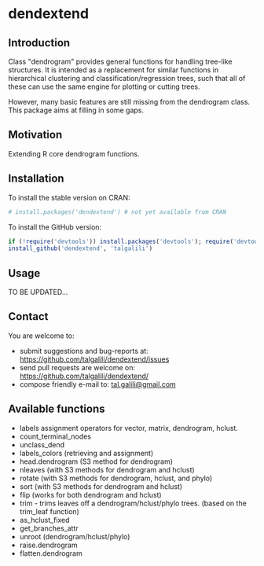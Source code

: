 # dendextend

## Introduction

Class "dendrogram" provides general functions for handling tree-like structures. It is intended as a replacement for similar functions in hierarchical clustering and classification/regression trees, such that all of these can use the same engine for plotting or cutting trees.

However, many basic features are still missing from the dendrogram class.  This package aims at filling in some gaps.


## Motivation

Extending R core dendrogram functions.

## Installation

To install the stable version on CRAN:

```r
# install.packages('dendextend') # not yet available from CRAN
```

To install the GitHub version:

```r
if (!require('devtools')) install.packages('devtools'); require('devtools')
install_github('dendextend', 'talgalili')
```

## Usage

TO BE UPDATED...

## Contact

You are welcome to:
* submit suggestions and bug-reports at: <https://github.com/talgalili/dendextend/issues>
* send pull requests are welcome on: <https://github.com/talgalili/dendextend/>
* compose friendly e-mail to: <tal.galili@gmail.com>


## Available functions

* labels assignment operators for vector, matrix, dendrogram, hclust.
* count_terminal_nodes
* unclass_dend
* labels_colors (retrieving and assignment)
* head.dendrogram (S3 method for dendrogram)
* nleaves (with S3 methods for dendrogram and hclust)
* rotate (with S3 methods for dendrogram, hclust, and phylo)
* sort (with S3 methods for dendrogram and hclust)
* flip (works for both dendrogram and hclust)
* trim - trims leaves off a dendrogram/hclust/phylo trees. (based on the trim_leaf function)
* as_hclust_fixed
* get_branches_attr
* unroot (dendrogram/hclust/phylo)
* raise.dendrogram
* flatten.dendrogram
